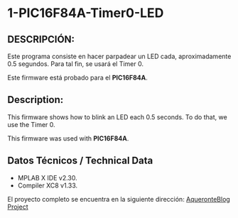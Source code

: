 # 1-PIC16F84A-Timer0-LED

## DESCRIPCIÓN:

Este programa consiste en hacer parpadear un LED cada, aproximadamente 0.5 segundos. Para tal fin, se usará el Timer 0.


Este firmware está probado para el **PIC16F84A**.


## Description:

This firmware shows how to blink an LED each 0.5 seconds. To do that, we use the Timer 0.


This firmware was used with **PIC16F84A**.


## Datos Técnicos / Technical Data
* MPLAB X IDE v2.30.
* Compiler XC8 v1.33.


El proyecto completo se encuentra en la siguiente dirección: [AqueronteBlog Project](http://unbarquero.blogspot.com.es/2015/02/microchip-pic-led-timer0.html)
